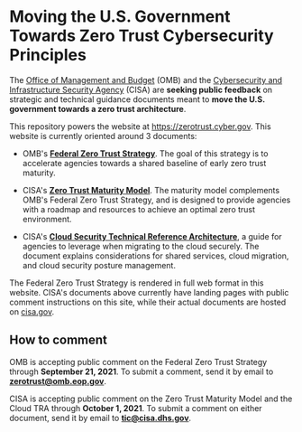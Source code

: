 # Moving the U.S. Government Towards Zero Trust Cybersecurity Principles

The [Office of Management and Budget](https://www.whitehouse.gov/omb/) (OMB) and the [Cybersecurity and Infrastructure Security Agency](https://cisa.gov) (CISA) are **seeking public feedback** on strategic and technical guidance documents meant to **move the U.S. government towards a zero trust architecture**.

This repository powers the website at https://zerotrust.cyber.gov. This website is currently oriented around 3 documents:

* OMB's **[Federal Zero Trust Strategy](https://zerotrust.cyber.gov/federal-zero-trust-strategy/)**. The goal of this strategy is to accelerate agencies towards a shared baseline of early zero trust maturity.

* CISA's **[Zero Trust Maturity Model](https://zerotrust.cyber.gov/zero-trust-maturity-model/)**. The maturity model complements OMB's Federal Zero Trust Strategy, and is designed to provide agencies with a roadmap and resources to achieve an optimal zero trust environment.

* CISA's **[Cloud Security Technical Reference Architecture](https://zerotrust.cyber.gov/cloud-security-technical-reference-architecture)**, a guide for agencies to leverage when migrating to the cloud securely. The document explains considerations for shared services, cloud migration, and cloud security posture management.

The Federal Zero Trust Strategy is rendered in full web format in this website. CISA's documents above currently have landing pages with public comment instructions on this site, while their actual documents are hosted on [cisa.gov](https://cisa.gov).

## How to comment

OMB is accepting public comment on the Federal Zero Trust Strategy through **September 21, 2021**. To submit a comment, send it by email to **[zerotrust@omb.eop.gov](mailto:zerotrust@omb.eop.gov?subject=[Public%20comment]%20)**.

CISA is accepting public comment on the Zero Trust Maturity Model and the Cloud TRA through **October 1, 2021**. To submit a comment on either document, send it by email to **[tic@cisa.dhs.gov](mailto:tic@cisa.dhs.gov)**.
